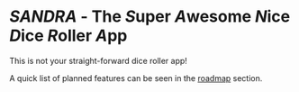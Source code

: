 # *SANDRA* - The *S*uper *A*wesome *N*ice *D*ice *R*oller *A*pp

This is not your straight-forward dice roller app!

A quick list of planned features can be seen in the [roadmap](roadmap.md) section.
